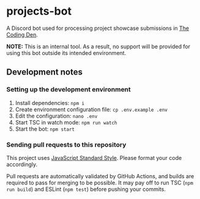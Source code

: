 # projects-bot

A Discord bot used for processing project showcase submissions in [The Coding Den](https://discord.gg/code).

**NOTE:** This is an internal tool. As a result, no support will be provided for using this bot outside its intended environment.

## Development notes

### Setting up the development environment

1. Install dependencies: `npm i`
2. Create environment configuration file: `cp .env.example .env`
3. Edit the configuration: `nano .env`
4. Start TSC in watch mode: `npm run watch`
5. Start the bot: `npm start`

### Sending pull requests to this repository

This project uses [JavaScript Standard Style](https://standardjs.com). Please format your code accordingly.

Pull requests are automatically validated by GitHub Actions, and builds are required to pass for merging to be possible. It may pay off to run TSC (`npm run build`) and ESLint (`npm test`) before pushing your commits.

